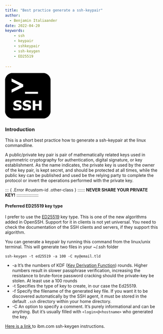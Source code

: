 ```yaml
---
title: "Best practice generate a ssh-keypair"
author:
  - Benjamin Italiaander
date: 2022-04-20
keywords:
    - ssh
    - keypair
    - sshkeypair
    - ssh-keygen
    - ED25519
    
---
```

![](./ssh-150x150.png "ssh-150x150.png")

### Introduction 
This is a short best practice how to generate a ssh-keypair at the linux commandline. 

A public/private key pair is pair of mathematically related keys used in asymmetric cryptography for authentication, digital signature, or key establishment. As the name indicates, the private key is used by the owner of the key pair, is kept secret, and should be protected at all times, while the public key can be published and used be the relying party to complete the protocol or invert the operations performed with the private key. 



::: { .Error #custom-id .other-class } ::::::
**NEVER SHARE YOUR PRIVATE KEY!** 
::::::::::::::::::



#### Preferred ED25519 key type
I prefer to use the [ED25519](https://ed25519.cr.yp.to/) key type. This is one of the new algorithms added in OpenSSH. Support for it in clients is not yet universal. You need to check the documentation of the SSH clients and servers, if they support this algorithm.

You can generate a keypair by running this command from the linux/unix terminal. This will generate two files in your ~/.ssh folder

```shell
ssh-keygen -t ed25519 -a 100 -C my@email.tld
```




* -a  It’s the numbers of KDF ([Key Derivation Function](https://en.wikipedia.org/wiki/Key_derivation_function)) rounds. Higher numbers result in slower passphrase verification, increasing the resistance to brute-force password cracking should the private-key be stolen. At least use a 100 rounds
* -t  Specifies the type of key to create, in our case the Ed25519.
* -f  Specify the filename of the generated key file. If you want it to be discovered automatically by the SSH agent, it must be stored in the default `.ssh` directory within your home directory.
* -C  An option to specify a comment. It’s purely informational and can be anything. But it’s usually filled with `<login>@<hostname>` who generated the key.

[Here is a link ](https://www.ibm.com/docs/en/zos/2.4.0?topic=descriptions-ssh-keygen-authentication-key-generation-management-conversion)to ibm.com ssh-keygen instructions.



